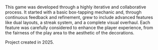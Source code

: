 This game was developed through a highly iterative and collaborative process. It started with a basic box-tapping mechanic and, through continuous feedback and refinement, grew to include advanced features like dual layouts, a streak system, and a complete visual overhaul. Each feature was carefully considered to enhance the player experience, from the fairness of the play area to the aesthetic of the decorations.

​Project created in 2025.
